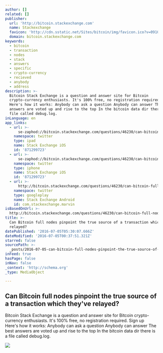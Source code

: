 ```yaml
---
author: []
related: []
publisher:
  url: 'http://bitcoin.stackexchange.com'
  name: Stackexchange
  favicon: 'http://cdn.sstatic.net/Sites/bitcoin/img/favicon.ico?v=0910168c5c65'
  domain: bitcoin.stackexchange.com
keywords:
  - bitcoin
  - transaction
  - nodes
  - stack
  - answers
  - specific
  - crypto-currency
  - recieved
  - anybody
  - address
description: >-
  Bitcoin Stack Exchange is a question and answer site for Bitcoin
  crypto-currency enthusiasts. It's 100% free, no registration required. Sign up
  Here's how it works: Anybody can ask a question Anybody can answer The best
  answers are voted up and rise to the top In the bitcoin data dir there is a
  file called debug.log.
inLanguage: en
app_links:
  - url: >-
      se-zaphod://bitcoin.stackexchange.com/questions/46230/can-bitcoin-full-nodes-pinpoint-the-true-source-of-a-transaction-which-theyve-r
    namespace: twitter
    type: ipad
    name: Stack Exchange iOS
    id: '871299723'
  - url: >-
      se-zaphod://bitcoin.stackexchange.com/questions/46230/can-bitcoin-full-nodes-pinpoint-the-true-source-of-a-transaction-which-theyve-r
    namespace: twitter
    type: iphone
    name: Stack Exchange iOS
    id: '871299723'
  - url: >-
      http://bitcoin.stackexchange.com/questions/46230/can-bitcoin-full-nodes-pinpoint-the-true-source-of-a-transaction-which-theyve-r
    namespace: twitter
    type: googleplay
    name: Stack Exchange Android
    id: com.stackexchange.marvin
isBasedOnUrl: >-
  http://bitcoin.stackexchange.com/questions/46230/can-bitcoin-full-nodes-pinpoint-the-true-source-of-a-transaction-which-theyve-r
title: >-
  Can Bitcoin full nodes pinpoint the true source of a transaction which they've
  relayed?
datePublished: '2016-07-05T05:30:07.666Z'
dateModified: '2016-07-05T00:37:51.321Z'
starred: false
sourcePath: >-
  _posts/2016-07-05-can-bitcoin-full-nodes-pinpoint-the-true-source-of-a-transac.md
inFeed: true
hasPage: false
inNav: false
_context: 'http://schema.org'
_type: MediaObject

---
```

<article style=""><h1>Can Bitcoin full nodes pinpoint the true source of a transaction which they've relayed?</h1><p>Bitcoin Stack Exchange is a question and answer site for Bitcoin crypto-currency enthusiasts. It's 100% free, no registration required. Sign up Here's how it works: Anybody can ask a question Anybody can answer The best answers are voted up and rise to the top In the bitcoin data dir there is a file called debug.log.</p><img src="http://cdn.sstatic.net/Sites/bitcoin/img/apple-touch-icon.png?v=a43e5a337e6b&amp;a" /></article>